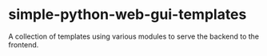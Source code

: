 # simple-python-web-gui-templates
 A collection of templates using various modules to serve the backend to the frontend.
